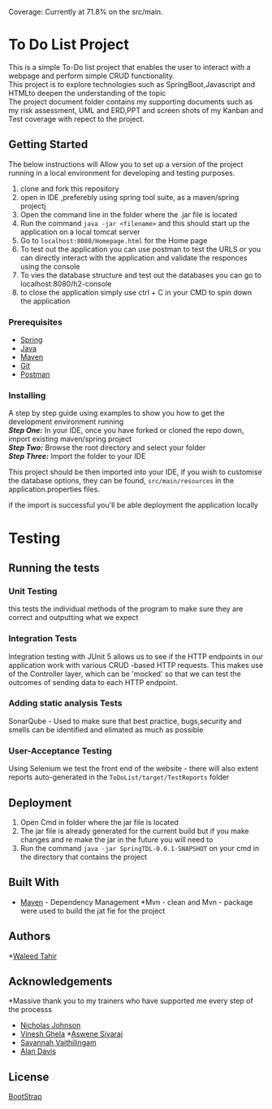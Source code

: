 Coverage: Currently at 71.8% on the src/main.



# To Do List Project

This is a simple To-Do list project that enables the user to interact with a webpage and perform simple CRUD functionality.  
This project is to explore technologies such as SpringBoot,Javascript and HTMLto deepen the understanding of the topic  
The project document folder contains my supporting documents such as my risk assessment, UML and ERD,PPT and screen shots of my Kanban and Test coverage  with repect to the project.  


## Getting Started

The below instructions will Allow you to set up a version of the project running in a local environment for developing and testing purposes.  
1. clone and fork this repository
2. open in IDE ,preferebly using spring tool suite, as a maven/spring projectj  
3. Open the command line in the folder where the .jar file is located
4. Run the command `java -jar <filename>` and this should start up the application on a local tomcat server 
5. Go to `localhost:8080/Homepage.html` for the Home page   
6. To test out the application you can use postman to test the URLS or you can directly interact with the application and validate the responces using the console 
7. To vies the database structure and test out the databases you can go to localhost:8080/h2-console
8. to close the application simply use ctrl + C in your CMD to spin down the application




### Prerequisites


  
* [Spring](https://spring.io/tools)   
* [Java](https://www.java.com/en/download/)  
* [Maven](https://maven.apache.org/index.html)   
* [Git](https://git-scm.com/downloads)  
* [Postman](https://www.postman.com/downloads/)

### Installing

A step by step guide using examples to show you how to get the development environment running  
**_Step One:_** In your IDE, once you have forked or cloned the repo down, import existing maven/spring project  
**_Step Two:_** Browse the root directory and select your folder  
**_Step Three:_** Import the folder to your IDE  


This project should be then imported into your IDE, if you wish to customise the database options, they can be found, `src/main/resources` in the application.properties files. 
  
if the import is successful you'll be able deployment the application locally

# Testing 

## Running the tests

### Unit Testing
this tests the individual methods of the program to make sure they are correct and outputting what we expect 

### Integration Tests
Integration testing with JUnit 5 allows us to see if the HTTP endpoints in our application work with
various CRUD -based HTTP requests. This makes use of the Controller layer, which can be 'mocked' so
that we can test the outcomes of sending data to each HTTP endpoint.


### Adding static analysis Tests
SonarQube - Used to make sure that best practice, bugs,security and smells can be identified and  elimated as much as possible
 

### User-Acceptance Testing  
Using Selenium we test the front end of the website - there will also extent reports auto-generated in the `ToDoList/target/TestReports` folder  



## Deployment

1. Open Cmd in folder where the jar file is located  
2. The jar file is already generated for the current build but if you make changes and re make the jar in the future you will need to   
3. Run the command ```java -jar SpringTDL-0.0.1-SNAPSHOT```  on your cmd in the directory that contains the project 





## Built With
* [Maven](https://maven.apache.org/) - Dependency Management
*Mvn - clean and Mvn - package were used to build the jat fie for the project 


## Authors
*[Waleed Tahir](https://github.com/awatahirqa)

## Acknowledgements  
*Massive thank you to my trainers who have supported me every step of the processs
* [Nicholas Johnson](https://github.com/nickrstewarttds)
* [Vinesh Ghela](https://github.com/vineshghela) 
*[Aswene Sivaraj](https://github.com/Asivaraj-QA) 
* [Savannah Vaithilingam](https://github.com/savannahvaith)
* [Alan Davis](https://github.com/MorickClive)  

## License  
[BootStrap](https://github.com/twbs/bootstrap/blob/v4.0.0/LICENSE)
